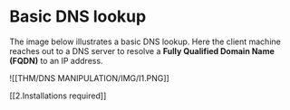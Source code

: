 # Basic DNS lookup
The image below illustrates a basic DNS lookup. 
Here the client machine reaches out to a DNS server to resolve a **Fully Qualified Domain Name (FQDN)** to an IP address.

![[THM/DNS MANIPULATION/IMG/I1.PNG]]

[[2.Installations required]]